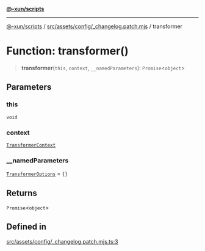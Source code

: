 [**@-xun/scripts**](../../../../../README.md)

***

[@-xun/scripts](../../../../../README.md) / [src/assets/config/\_changelog.patch.mjs](../README.md) / transformer

# Function: transformer()

> **transformer**(`this`, `context`, `__namedParameters`): `Promise`\<`object`\>

## Parameters

### this

`void`

### context

[`TransformerContext`](../../../type-aliases/TransformerContext.md)

### \_\_namedParameters

[`TransformerOptions`](../../../type-aliases/TransformerOptions.md) = `{}`

## Returns

`Promise`\<`object`\>

## Defined in

[src/assets/config/\_changelog.patch.mjs.ts:3](https://github.com/Xunnamius/xscripts/blob/395ccb9751d5eb5067af3fe099bacae7d9b7a116/src/assets/config/_changelog.patch.mjs.ts#L3)
